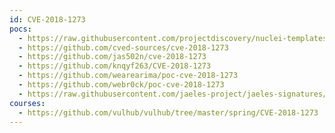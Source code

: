 ```yaml
---
id: CVE-2018-1273
pocs:
  - https://raw.githubusercontent.com/projectdiscovery/nuclei-templates/master/cves/2018/CVE-2018-1273.yaml
  - https://github.com/cved-sources/cve-2018-1273
  - https://github.com/jas502n/cve-2018-1273
  - https://github.com/knqyf263/CVE-2018-1273
  - https://github.com/wearearima/poc-cve-2018-1273
  - https://github.com/webr0ck/poc-cve-2018-1273
  - https://raw.githubusercontent.com/jaeles-project/jaeles-signatures/master/cves/spring-data-commons-rce-cve-2018-1273.yaml
courses:
  - https://github.com/vulhub/vulhub/tree/master/spring/CVE-2018-1273
---
```

